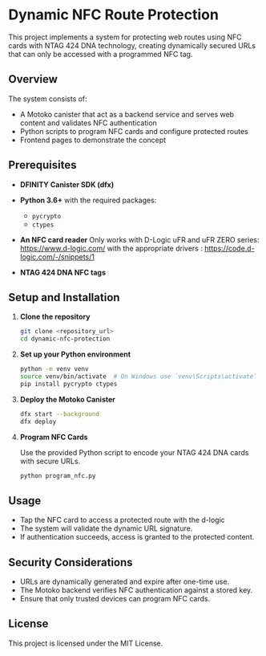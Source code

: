 # Dynamic NFC Route Protection

This project implements a system for protecting web routes using NFC cards with NTAG 424 DNA technology, 
creating dynamically secured URLs that can only be accessed with a programmed NFC tag.

## Overview

The system consists of:

- A Motoko canister that act as a backend service and serves web content and validates NFC authentication
- Python scripts to program NFC cards and configure protected routes
- Frontend pages to demonstrate the concept

## Prerequisites

- **DFINITY Canister SDK (dfx)**
- **Python 3.6+** with the required packages:
  - `pycrypto`
  - `ctypes`
- **An NFC card reader** 
Only works with D-Logic uFR and uFR ZERO series: https://www.d-logic.com/
with the appropriate drivers :
https://code.d-logic.com/-/snippets/1

- **NTAG 424 DNA NFC tags**

## Setup and Installation

1. **Clone the repository**

   ```sh
   git clone <repository_url>
   cd dynamic-nfc-protection
   ```

2. **Set up your Python environment**

   ```sh
   python -m venv venv
   source venv/bin/activate  # On Windows use `venv\Scripts\activate`
   pip install pycrypto ctypes
   ```

3. **Deploy the Motoko Canister**

   ```sh
   dfx start --background
   dfx deploy
   ```

5. **Program NFC Cards**

   Use the provided Python script to encode your NTAG 424 DNA cards with secure URLs.

   ```sh
   python program_nfc.py
   ```

## Usage

- Tap the NFC card to access a protected route with the d-logic 
- The system will validate the dynamic URL signature.
- If authentication succeeds, access is granted to the protected content.

## Security Considerations

- URLs are dynamically generated and expire after one-time use.
- The Motoko backend verifies NFC authentication against a stored key.
- Ensure that only trusted devices can program NFC cards.

## License

This project is licensed under the MIT License.
